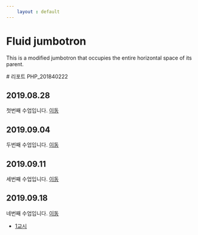 ```yaml
---
    layout : default
---
```


<div class="jumbotron jumbotron-fluid">
  <div class="container">
    <h1 class="display-4">Fluid jumbotron</h1>
    <p class="lead">This is a modified jumbotron that occupies the entire horizontal space of its parent.</p>
  </div>
</div>
# 리포트 PHP_201840222

## 2019.08.28
첫번째 수업입니다. [이동](./01)

## 2019.09.04
두번째 수업입니다. [이동](./02/lecture_02)

## 2019.09.11
세번째 수업입니다. [이동](03)

## 2019.09.18
네번째 수업입니다. [이동](04)

* [1교시](04/01)